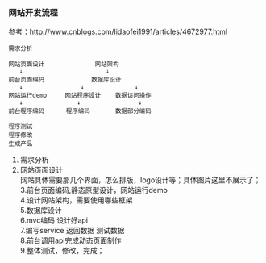 ### 网站开发流程
参考：http://www.cnblogs.com/lidaofei1991/articles/4672977.html      
```
需求分析      

网站页面设计              网站架构       
   ↓                       ↓           
前台页面编码             数据库设计        
   ↓                ↓              ↓
网站运行demo     网站程序设计    数据访问操作      
   ↓               ↓                ↓
前台程序编码      程序编码       数据部分编码     
                                  
程序测试   
程序修改   
生成产品    
```
1. 需求分析  
2. 网站页面设计     
网站具体需要那几个界面，怎么排版，logo设计等；具体图片这里不展示了；  
3.前台页面编码,静态原型设计，网站运行demo     
4.设计网站架构，需要使用哪些框架      
5.数据库设计       
6.mvc编码 设计好api       
7.编写service 返回数据 测试数据        
8.前台调用api完成动态页面制作       
9.整体测试，修改，完成；        


